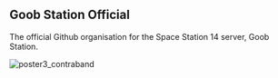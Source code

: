 ## Goob Station Official
The official Github organisation for the Space Station 14 server, Goob Station.

![poster3_contraband](https://github.com/user-attachments/assets/ad34053c-e85a-4b72-885d-3791f1a8d4d9)
